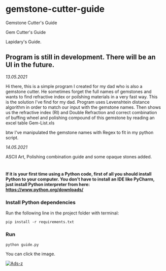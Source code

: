 <h1>gemstone-cutter-guide</h1>
Gemstone Cutter's Guide

Gem Cutter's Guide

Lapidary's Guide.

<h2>Program is still in development. There will be an UI in the future.</h2>



<body> <i>13.05.2021</i>
 
 Hi there, this is a simple program I created for my dad who is also a gemstone cutter. He sometimes forget the full names of gemstones and wants to find refractive index or poilshing materials in a very fast way. This is the solution I've find for my dad. Program uses Levenshtein distance algorithm in order to match our input with the gemstone names. Then shows us the refractive index (RI) and Double Refraction and correct combination of buffing wheel and polishing compound of this gemstone by reading an excel table Gem-List.xls 
</body>

btw I've manipulated the gemstone names with Regex to fit in my python script.



<body> <i>14.05.2021</i>
 
 ASCII Art, Polishing combination guide and some opaque stones added.
</body>

<h1></h1>




<strong> If it is your first time using a Python code, first of all you should install Python to your computer. You don't have to install an IDE like PyCharm, just install Python interpreter from here: https://www.python.org/downloads/
 </strong>

### Install Python dependencies
Run the following line in the project folder with terminal: 

`pip install -r requirements.txt`

### Run

`python guide.py`

You can click the image.

<a href="https://ibb.co/vBYq6Zm"><img src="https://i.ibb.co/QcdQ3rn/Ads-z.png" alt="Ads-z" border="0"></a>
